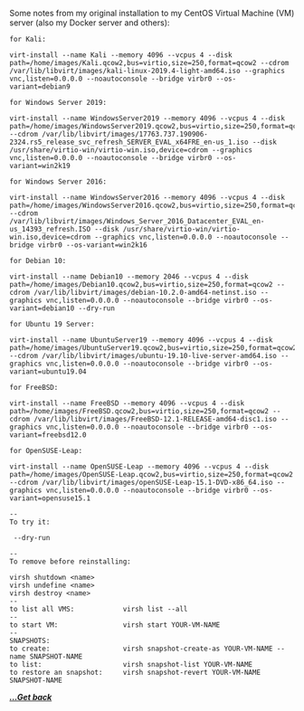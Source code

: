 Some notes from my original installation to my CentOS Virtual Machine (VM) server (also my Docker server and others):

<pre class="wp-block-code"><code>for Kali:

virt-install --name Kali --memory 4096 --vcpus 4 --disk path=/home/images/Kali.qcow2,bus=virtio,size=250,format=qcow2 --cdrom /var/lib/libvirt/images/kali-linux-2019.4-light-amd64.iso --graphics vnc,listen=0.0.0.0 --noautoconsole --bridge virbr0 --os-variant=debian9

for Windows Server 2019:

virt-install --name WindowsServer2019 --memory 4096 --vcpus 4 --disk path=/home/images/WindowsServer2019.qcow2,bus=virtio,size=250,format=qcow2 --cdrom /var/lib/libvirt/images/17763.737.190906-2324.rs5_release_svc_refresh_SERVER_EVAL_x64FRE_en-us_1.iso --disk /usr/share/virtio-win/virtio-win.iso,device=cdrom --graphics vnc,listen=0.0.0.0 --noautoconsole --bridge virbr0 --os-variant=win2k19

for Windows Server 2016:

virt-install --name WindowsServer2016 --memory 4096 --vcpus 4 --disk path=/home/images/WindowsServer2016.qcow2,bus=virtio,size=250,format=qcow2 --cdrom /var/lib/libvirt/images/Windows_Server_2016_Datacenter_EVAL_en-us_14393_refresh.ISO --disk /usr/share/virtio-win/virtio-win.iso,device=cdrom --graphics vnc,listen=0.0.0.0 --noautoconsole --bridge virbr0 --os-variant=win2k16

for Debian 10:

virt-install --name Debian10 --memory 2046 --vcpus 4 --disk path=/home/images/Debian10.qcow2,bus=virtio,size=250,format=qcow2 --cdrom /var/lib/libvirt/images/debian-10.2.0-amd64-netinst.iso --graphics vnc,listen=0.0.0.0 --noautoconsole --bridge virbr0 --os-variant=debian10 --dry-run

for Ubuntu 19 Server:

virt-install --name UbuntuServer19 --memory 4096 --vcpus 4 --disk path=/home/images/UbuntuServer19.qcow2,bus=virtio,size=250,format=qcow2 --cdrom /var/lib/libvirt/images/ubuntu-19.10-live-server-amd64.iso --graphics vnc,listen=0.0.0.0 --noautoconsole --bridge virbr0 --os-variant=ubuntu19.04

for FreeBSD:

virt-install --name FreeBSD --memory 4096 --vcpus 4 --disk path=/home/images/FreeBSD.qcow2,bus=virtio,size=250,format=qcow2 --cdrom /var/lib/libvirt/images/FreeBSD-12.1-RELEASE-amd64-disc1.iso --graphics vnc,listen=0.0.0.0 --noautoconsole --bridge virbr0 --os-variant=freebsd12.0

for OpenSUSE-Leap:

virt-install --name OpenSUSE-Leap --memory 4096 --vcpus 4 --disk path=/home/images/OpenSUSE-Leap.qcow2,bus=virtio,size=250,format=qcow2 --cdrom /var/lib/libvirt/images/openSUSE-Leap-15.1-DVD-x86_64.iso --graphics vnc,listen=0.0.0.0 --noautoconsole --bridge virbr0 --os-variant=opensuse15.1

--
To try it:

 --dry-run

--
To remove before reinstalling:

virsh shutdown &lt;name>
virsh undefine &lt;name>
virsh destroy &lt;name>
--
to list all VMS:			virsh list --all
--
to start VM:				virsh start YOUR-VM-NAME
--
SNAPSHOTS:
to create:					virsh snapshot-create-as YOUR-VM-NAME --name SNAPSHOT-NAME
to list:					virsh snapshot-list YOUR-VM-NAME
to restore an snapshot:		virsh snapshot-revert YOUR-VM-NAME SNAPSHOT-NAME</code></pre>

[***...Get back***](..)
